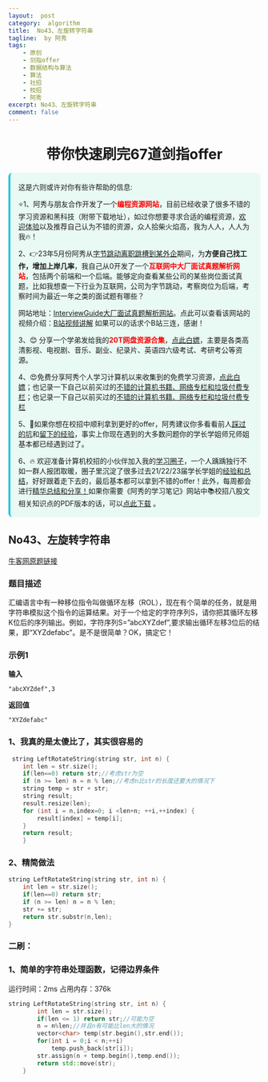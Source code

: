 ```yaml
---
layout:  post
category:  algorithm
title:  No43、左旋转字符串
tagline:  by 阿秀
tags:
    - 原创
    - 剑指offer
    - 数据结构与算法
    - 算法
    - 社招
    - 校招
    - 阿秀
excerpt: No43、左旋转字符串
comment: false
---
```


<h1 align="center">带你快速刷完67道剑指offer</h1>

<div style="border-color: #24C6DC;
            background-color: #e9f9f3;         
            margin: 1rem 0;
        padding: .25rem 1rem;
        border-left-width: .3rem;
        border-left-style: solid;
        border-radius: .5rem;
        color: inherit;">
  <p>这是六则或许对你有些许帮助的信息:</p>
<p>⭐️1、阿秀与朋友合作开发了一个<span style="font-weight:bold;color:red">编程资源网站</span>，目前已经收录了很多不错的学习资源和黑科技（附带下载地址），如过你想要寻求合适的编程资源，<a href="https://tools.interviewguide.cn/home" style="text-decoration: underline" target="_blank">欢迎体验</a>以及推荐自己认为不错的资源，众人拾柴火焰高，我为人人，人人为我🔥！</p>  <p>2、👉23年5月份阿秀从<a style="text-decoration: underline" href="https://mp.weixin.qq.com/s?__biz=Mzk0ODU4MzEzMw==&mid=2247512170&idx=1&sn=c4a04a383d2dfdece676b75f17224e78" target="_blank">字节跳动离职跳槽到某外企</a>期间，为<span style="font-weight:bold">方便自己找工作，增加上岸几率</span>，我自己从0开发了一个<span style="font-weight:bold;color:red">互联网中大厂面试真题解析网站</span>，包括两个前端和一个后端。能够定向查看某些公司的某些岗位面试真题，比如我想查一下行业为互联网，公司为字节跳动，考察岗位为后端，考察时间为最近一年之类的面试题有哪些？
<div align="center">
</div>网站地址：<a style="text-decoration: underline" href="https://top.interviewguide.cn/" target="_blank">InterviewGuide大厂面试真题解析网站</a>。点此可以查看该网站的视频介绍：<a style="text-decoration: underline" href="https://www.bilibili.com/video/BV1f94y1C7BL" target="_blank">B站视频讲解</a>   如果可以的话求个B站三连，感谢！
  </p>3、😊
    分享一个学弟发给我的<span style="font-weight:bold;color:red">20T网盘资源合集</span>，<a style="text-decoration: underline" href="https://docs.qq.com/sheet/DY3VPVklVaFFMcUZ4?tab=9h5afr" target="_blank">点此白嫖</a>，主要是各类高清影视、电视剧、音乐、副业、纪录片、英语四六级考试、考研考公等资源。
  </p>
  <p>4、😍免费分享阿秀个人学习计算机以来收集到的免费学习资源，<a style="text-decoration: underline" href="/notes/07-resources/01-free/01-introduce.html" target="_blank">点此白嫖</a>；也记录一下自己以前买过的<a style="text-decoration: underline" href="/notes/07-resources/02-precious.html" target="_blank">不错的计算机书籍、网络专栏和垃圾付费专栏</a>；也记录一下自己以前买过的<a style="text-decoration: underline" href="/notes/07-resources/02-precious.html" target="_blank">不错的计算机书籍、网络专栏和垃圾付费专栏</a>
  </p>
  <p>5、🚀如果你想在校招中顺利拿到更好的offer，阿秀建议你多看看前人<a style="text-decoration: underline" href="https://www.yuque.com/tuobaaxiu/httmmc/npg1k81zeq4wfpyz" target="_blank">踩过的坑</a>和<a style="text-decoration: underline"  target="_blank" href="https://www.yuque.com/tuobaaxiu/httmmc/gge9ppd0mbu2d3dp">留下的经验</a>，事实上你现在遇到的大多数问题你的学长学姐师兄师姐基本都已经遇到过了。
  </p>
  <p>6、🔥 欢迎准备计算机校招的小伙伴加入我的<a  style="text-decoration: underline" href="https://www.yuque.com/tuobaaxiu/httmmc/xg0otqvc17wfx4u9" target="_blank">学习圈子</a>，一个人踽踽独行不如一群人报团取暖，圈子里沉淀了很多过去21/22/23届学长学姐的<a  style="text-decoration: underline" href="https://www.yuque.com/tuobaaxiu/httmmc/gge9ppd0mbu2d3dp" target="_blank">经验和总结</a>，好好跟着走下去的，最后基本都可以拿到不错的offer！此外，每周都会进行<a  style="text-decoration: underline" href="https://www.yuque.com/tuobaaxiu/httmmc/npg1k81zeq4wfpyz" target="_blank">精华总结和分享！</a>如果你需要《阿秀的学习笔记》网站中📚︎校招八股文相关知识点的PDF版本的话，可以<a style="text-decoration: underline" href="https://www.yuque.com/tuobaaxiu/httmmc/qs0yn66apvkzw0ps" target="_blank">点此下载</a> 。</p>   </div>


## **No43、左旋转字符串**

<font style="font-weight:normal; color:#4169E1;text-decoration:underline;" target="_blank"> [牛客网原题链接](https://www.nowcoder.com/practice/12d959b108cb42b1ab72cef4d36af5ec?tpId=13&&tqId=11196&rp=1&ru=/ta/coding-interviews&qru=/ta/coding-interviews/question-ranking)</font>

### **题目描述**

汇编语言中有一种移位指令叫做循环左移（ROL），现在有个简单的任务，就是用字符串模拟这个指令的运算结果。对于一个给定的字符序列S，请你把其循环左移K位后的序列输出。例如，字符序列S=”abcXYZdef”,要求输出循环左移3位后的结果，即“XYZdefabc”。是不是很简单？OK，搞定它！ 

### **示例1**

**输入**

~~~
"abcXYZdef",3
~~~
**返回值**

~~~
"XYZdefabc"
~~~



### **1、我真的是太傻比了，其实很容易的**

~~~cpp
 string LeftRotateString(string str, int n) {
	int len = str.size();
    if(len==0) return str;//考虑str为空
	if (n >= len) n = n % len;//考虑n比str的长度还要大的情况下
	string temp = str + str;
	string result;
	result.resize(len);
	for (int i = n,index=0; i <len+n; ++i,++index) {
		result[index] = temp[i];
	}
	return result;
    }
~~~



### **2、精简做法**

~~~cpp
string LeftRotateString(string str, int n) {
	int len = str.size();
    if(len==0) return str;
	if (n >= len) n = n % len;
	str += str;
	return str.substr(n,len);
}
~~~



### **二刷：**

### **1、简单的字符串处理函数，记得边界条件**

运行时间：2ms  占用内存：376k

~~~cpp
string LeftRotateString(string str, int n) {
        int len = str.size();
        if(len <= 1) return str;//可能为空
        n = n%len;//并且n有可能比len大的情况
        vector<char> temp(str.begin(),str.end());
        for(int i = 0;i < n;++i)
            temp.push_back(str[i]);
        str.assign(n + temp.begin(),temp.end());
        return std::move(str);
    }
~~~


<p id = "左旋转字符串"></p>

